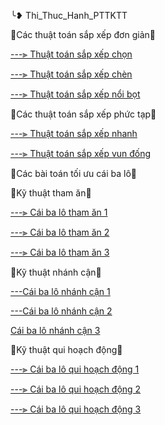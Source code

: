 ╰❥ Thi_Thuc_Hanh_PTTKTT


💎Các thuật toán sắp xếp đơn giản💎


[---⫸ Thuật toán sắp xếp chọn](https://github.com/NguyenHuuNhan1912/Thi_Thuc_Hanh_PTTKTT/blob/master/Sorting_Algorithms/seletionSort.cpp)


[---⫸ Thuật toán sắp xếp chèn](https://github.com/NguyenHuuNhan1912/Thi_Thuc_Hanh_PTTKTT/blob/master/Sorting_Algorithms/insertionSort.cpp)


[---⫸ Thuật toán sắp xếp nổi bọt](https://github.com/NguyenHuuNhan1912/Thi_Thuc_Hanh_PTTKTT/blob/master/Sorting_Algorithms/bubbleSort.cpp)


💎Các thuật toán sắp xếp phức tạp💎


[---⫸ Thuật toán sắp xếp nhanh](//github.com/NguyenHuuNhan1912/Thi_Thuc_Hanh_PTTKTT/blob/master/Sorting_Algorithms/quickSort.cpp)


[---⫸ Thuật toán sắp xếp vun đống](https://github.com/NguyenHuuNhan1912/Thi_Thuc_Hanh_PTTKTT/blob/master/Sorting_Algorithms/heapSort.cpp)


💎Các bài toán tối ưu cái ba lô💎


💎Kỹ thuật tham ăn💎


[---⫸ Cái ba lô tham ăn 1](https://github.com/NguyenHuuNhan1912/Thi_Thuc_Hanh_PTTKTT/blob/master/CaiBaLo_Algorithms/CaiBaLo1.cpp)


[---⫸ Cái ba lô tham ăn 2](https://github.com/NguyenHuuNhan1912/Thi_Thuc_Hanh_PTTKTT/blob/master/CaiBaLo_Algorithms/CaiBaLo2.cpp)


[---⫸ Cái ba lô tham ăn 3](https://github.com/NguyenHuuNhan1912/Thi_Thuc_Hanh_PTTKTT/blob/master/CaiBaLo_Algorithms/CaiBaLo3.cpp)


💎Kỹ thuật nhánh cận💎


[---Cái ba lô nhánh cận 1](https://github.com/NguyenHuuNhan1912/Thi_Thuc_Hanh_PTTKTT/blob/master/CaiBaLo_Algorithms/CBL_Nhanh_Can_1.cpp)


[---Cái ba lô nhánh cận 2](https://github.com/NguyenHuuNhan1912/Thi_Thuc_Hanh_PTTKTT/blob/master/CaiBaLo_Algorithms/CBL_Nhanh_Can_2.cpp)


[Cái ba lô nhánh cận 3](https://github.com/NguyenHuuNhan1912/Thi_Thuc_Hanh_PTTKTT/blob/master/CaiBaLo_Algorithms/CBL_Nhanh_Can_3.cpp)


💎Kỹ thuật qui hoạch động💎


[---⫸ Cái ba lô qui hoạch động 1](https://github.com/NguyenHuuNhan1912/Thi_Thuc_Hanh_PTTKTT/blob/master/CaiBaLo_Algorithms/CBL1_QHD.cpp)


[---⫸ Cái ba lô qui hoạch động 2](https://github.com/NguyenHuuNhan1912/Thi_Thuc_Hanh_PTTKTT/blob/master/CaiBaLo_Algorithms/CBL2_QHD.cpp)


[---⫸ Cái ba lô qui hoạch động 3](https://github.com/NguyenHuuNhan1912/Thi_Thuc_Hanh_PTTKTT/blob/master/CaiBaLo_Algorithms/CBL3_QHD.cpp)
 
